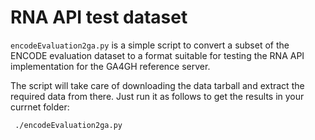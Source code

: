 # RNA API test dataset

`encodeEvaluation2ga.py` is a simple script to convert a subset of the ENCODE evaluation dataset to a format suitable for testing the RNA API implementation for the GA4GH reference server.

The script will take care of downloading the data tarball and extract the required data from there. Just run it as follows to get the results in your currnet folder:

```shell
 ./encodeEvaluation2ga.py 
```